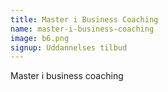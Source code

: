 ```yaml
---
title: Master i Business Coaching
name: master-i-business-coaching
image: b6.png
signup: Uddannelses tilbud
---
```

Master i business coaching